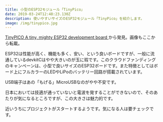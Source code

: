 ```yaml
---
title: 小型のESP32モジュール「TinyPico」
date: 2019-03-24T12:48:23.130Z
description: 使いやすいサイズのESP32モジュール「TinyPico」を紹介します。
image: /img/tinypico.jpg
---
```

[TinyPICO A tiny, mighty ESP32 development board](https://www.crowdsupply.com/unexpected-maker/tinypico)から発見。画像もここから転載。

ESP32は性能が高く、機能も多く、安い、という良いボードですが、一般に流通しているdevkitCはやや大きいのが玉に瑕です。このクラウドファンディングのキャンペーンは、小型で良いサイズのESP32ボードです。また特徴としてはボード上にフルカラーのLEDやLiPoのバッテリー回路が搭載されています。

USB端子はあの「もげる」MicroUSBなのがやや不安です。

日本においては技適が通っていないと電波を発することができないので、そのあたりが気になるところですが、この大きさは魅力的です。

近いうちにプロジェクトがスタートするようです。気になる人は要チェックです。
